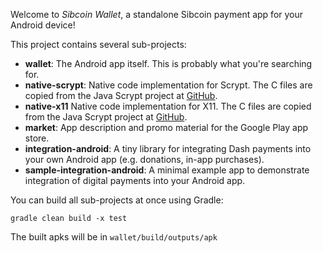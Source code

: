 Welcome to _Sibcoin Wallet_, a standalone Sibcoin payment app for your Android device!

This project contains several sub-projects:

 * __wallet__:
     The Android app itself. This is probably what you're searching for.
 * __native-scrypt__:
     Native code implementation for Scrypt. The C files are copied from the
     Java Scrypt project at [GitHub](https://github.com/wg/scrypt).
 * __native-x11__
     Native code implementation for X11. The C files are copied from the
     Java Scrypt project at [GitHub](https://github.com/hashengineering/dashj).
 * __market__:
     App description and promo material for the Google Play app store.
 * __integration-android__:
     A tiny library for integrating Dash payments into your own Android app
     (e.g. donations, in-app purchases).
 * __sample-integration-android__:
     A minimal example app to demonstrate integration of digital payments into
     your Android app.

You can build all sub-projects at once using Gradle:

`gradle clean build -x test`

The built apks will be in `wallet/build/outputs/apk`


